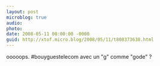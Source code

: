 ```yaml
---
layout: post
microblog: true
audio: 
photo: 
date: 2008-05-11 00:00:00 -0000
guid: http://xtof.micro.blog/2008/05/11/t808373638.html
---
```

ooooops. #bouyguestelecom avec un "g" comme "gode" ?
